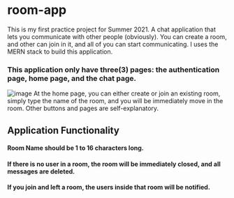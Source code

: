 # room-app 
This is my first practice project for Summer 2021. A chat application that lets you communicate with other people (obviously). You can create a room, and other can join in it, and all of you can start communicating. I uses the MERN stack to build this application. 

### This application only have three(3) pages: the authentication page, home page, and the chat page.
![image](https://user-images.githubusercontent.com/57309472/124804926-669ed480-df8d-11eb-967b-924561b00273.png)
At the home page, you can either create or join an existing room, simply type the name of the room, and you will be immediately move in the room.
Other buttons and pages are self-explanatory.

## Application Functionality
#### Room Name should be 1 to 16 characters long.
#### If there is no user in a room, the room will be immediately closed, and all messages are deleted.
#### If you join and left a room, the users inside that room will be notified.


